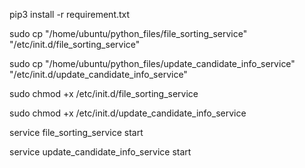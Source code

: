 pip3 install -r requirement.txt


sudo cp "/home/ubuntu/python_files/file_sorting_service" "/etc/init.d/file_sorting_service"

sudo cp "/home/ubuntu/python_files/update_candidate_info_service" "/etc/init.d/update_candidate_info_service"


sudo chmod +x /etc/init.d/file_sorting_service

sudo chmod +x /etc/init.d/update_candidate_info_service


service file_sorting_service start

service update_candidate_info_service start
